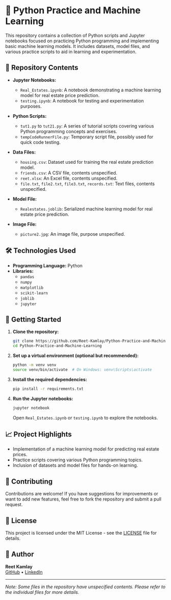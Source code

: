 # 🐍 Python Practice and Machine Learning

This repository contains a collection of Python scripts and Jupyter notebooks focused on practicing Python programming and implementing basic machine learning models. It includes datasets, model files, and various practice scripts to aid in learning and experimentation.

## 📁 Repository Contents

- **Jupyter Notebooks:**
  - `Real_Estates.ipynb`: A notebook demonstrating a machine learning model for real estate price prediction.
  - `testing.ipynb`: A notebook for testing and experimentation purposes.

- **Python Scripts:**
  - `tut1.py` to `tut21.py`: A series of tutorial scripts covering various Python programming concepts and exercises.
  - `tempCodeRunnerFile.py`: Temporary script file, possibly used for quick code testing.

- **Data Files:**
  - `housing.csv`: Dataset used for training the real estate prediction model.
  - `friends.csv`: A CSV file, contents unspecified.
  - `reet.xlsx`: An Excel file, contents unspecified.
  - `file.txt`, `file2.txt`, `file3.txt`, `records.txt`: Text files, contents unspecified.

- **Model File:**
  - `Realestates.joblib`: Serialized machine learning model for real estate price prediction.

- **Image File:**
  - `picture2.jpg`: An image file, purpose unspecified.

## 🛠️ Technologies Used

- **Programming Language:** Python
- **Libraries:**
  - `pandas`
  - `numpy`
  - `matplotlib`
  - `scikit-learn`
  - `joblib`
  - `jupyter`

## 🚀 Getting Started

1. **Clone the repository:**
   ```bash
   git clone https://github.com/Reet-Kamlay/Python-Practice-and-Machine-Learning.git
   cd Python-Practice-and-Machine-Learning
   ```

2. **Set up a virtual environment (optional but recommended):**
   ```bash
   python -m venv venv
   source venv/bin/activate  # On Windows: venv\Scripts\activate
   ```

3. **Install the required dependencies:**
   ```bash
   pip install -r requirements.txt
   ```

4. **Run the Jupyter notebooks:**
   ```bash
   jupyter notebook
   ```
   Open `Real_Estates.ipynb` or `testing.ipynb` to explore the notebooks.

## 📈 Project Highlights

- Implementation of a machine learning model for predicting real estate prices.
- Practice scripts covering various Python programming topics.
- Inclusion of datasets and model files for hands-on learning.

## 🤝 Contributing

Contributions are welcome! If you have suggestions for improvements or want to add new features, feel free to fork the repository and submit a pull request.

## 📄 License

This project is licensed under the MIT License - see the [LICENSE](LICENSE) file for details.

## 👤 Author

**Reet Kamlay**  
[GitHub](https://github.com/Reet-Kamlay) • [LinkedIn](https://www.linkedin.com/in/reetkamlay/)

---

*Note: Some files in the repository have unspecified contents. Please refer to the individual files for more details.*
